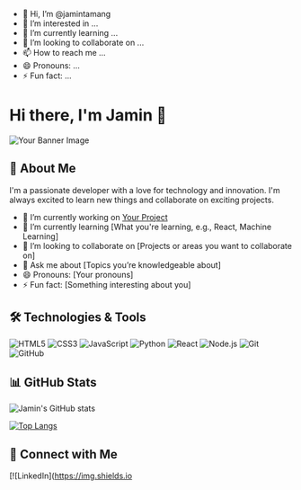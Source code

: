 - 👋 Hi, I’m @jamintamang
- 👀 I’m interested in ...
- 🌱 I’m currently learning ...
- 💞️ I’m looking to collaborate on ...
- 📫 How to reach me ...
- 😄 Pronouns: ...
- ⚡ Fun fact: ...

<!---
jamintamang/jamintamang is a ✨ special ✨ repository because its `README.md` (this file) appears on your GitHub profile.
You can click the Preview link to take a look at your changes.
--->
# Hi there, I'm Jamin 👋

![Your Banner Image](https://your-image-url.com)

## 🚀 About Me

I'm a passionate developer with a love for technology and innovation. I'm always excited to learn new things and collaborate on exciting projects.

- 🔭 I’m currently working on [Your Project](link-to-your-project)
- 🌱 I’m currently learning [What you're learning, e.g., React, Machine Learning]
- 👯 I’m looking to collaborate on [Projects or areas you want to collaborate on]
- 💬 Ask me about [Topics you’re knowledgeable about]
- 😄 Pronouns: [Your pronouns]
- ⚡ Fun fact: [Something interesting about you]

## 🛠️ Technologies & Tools

![HTML5](https://img.shields.io/badge/-HTML5-E34F26?logo=html5&logoColor=white&style=flat)
![CSS3](https://img.shields.io/badge/-CSS3-1572B6?logo=css3&logoColor=white&style=flat)
![JavaScript](https://img.shields.io/badge/-JavaScript-F7DF1E?logo=javascript&logoColor=black&style=flat)
![Python](https://img.shields.io/badge/-Python-3776AB?logo=python&logoColor=white&style=flat)
![React](https://img.shields.io/badge/-React-61DAFB?logo=react&logoColor=black&style=flat)
![Node.js](https://img.shields.io/badge/-Node.js-339933?logo=node.js&logoColor=white&style=flat)
![Git](https://img.shields.io/badge/-Git-F05032?logo=git&logoColor=white&style=flat)
![GitHub](https://img.shields.io/badge/-GitHub-181717?logo=github&logoColor=white&style=flat)

## 📊 GitHub Stats

![Jamin's GitHub stats](https://github-readme-stats.vercel.app/api?username=jamintamang&show_icons=true&theme=radical)

[![Top Langs](https://github-readme-stats.vercel.app/api/top-langs/?username=jamintamang&layout=compact&theme=radical)](https://github.com/anuraghazra/github-readme-stats)

## 🔗 Connect with Me

[![LinkedIn](https://img.shields.io

